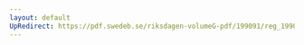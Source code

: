```yaml
---
layout: default
UpRedirect: https://pdf.swedeb.se/riksdagen-volumeG-pdf/199091/reg_199091/reg_199091_0922.pdf
---
```

